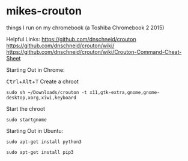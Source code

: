 # mikes-crouton
things I run on my chromebook (a Toshiba Chromebook 2 2015)

Helpful Links:
https://github.com/dnschneid/crouton
https://github.com/dnschneid/crouton/wiki/
https://github.com/dnschneid/crouton/wiki/Crouton-Command-Cheat-Sheet

Starting Out in Chrome:

<kbd>Ctrl</kbd>+<kbd>Alt</kbd>+<kbd>T</kbd>
Create a chroot

`sudo sh ~/Downloads/crouton -t x11,gtk-extra,gnome,gnome-desktop,xorg,xiwi,keyboard`

Start the chroot

`sudo startgnome`



Starting Out in Ubuntu:

`sudo apt-get install python3`

`sudo apt-get install pip3`
